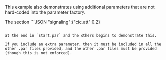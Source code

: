
This example also demonstrates using additional parameters that are not hard-coded into the parameter factory.

The section ```JSON
"signaling":{"cic_att":0.2}
```

at the end in `start.par` and the others begins to demonstrate this.

If you include an extra parameter, then it must be included in all the other .par files provided, and the other .par files must be provided (though this is not enforced).


